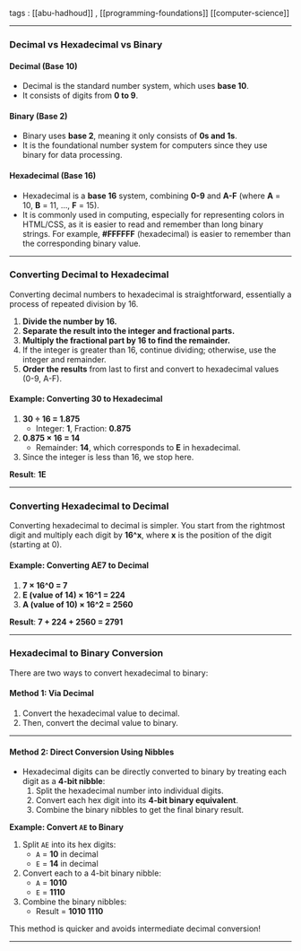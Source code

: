 
tags : [[abu-hadhoud]] , [[programming-foundations]] [[computer-science]]

---

### Decimal vs Hexadecimal vs Binary

#### **Decimal (Base 10)**

- Decimal is the standard number system, which uses **base 10**.
- It consists of digits from **0 to 9**.

#### **Binary (Base 2)**

- Binary uses **base 2**, meaning it only consists of **0s and 1s**.
- It is the foundational number system for computers since they use binary for data processing.

#### **Hexadecimal (Base 16)**

- Hexadecimal is a **base 16** system, combining **0-9** and **A-F** (where **A** = 10, **B** = 11, ..., **F** = 15).
- It is commonly used in computing, especially for representing colors in HTML/CSS, as it is easier to read and remember than long binary strings. For example, **#FFFFFF** (hexadecimal) is easier to remember than the corresponding binary value.

---

### **Converting Decimal to Hexadecimal**

Converting decimal numbers to hexadecimal is straightforward, essentially a process of repeated division by 16.

1. **Divide the number by 16.**
2. **Separate the result into the integer and fractional parts.**
3. **Multiply the fractional part by 16 to find the remainder.**
4. If the integer is greater than 16, continue dividing; otherwise, use the integer and remainder.
5. **Order the results** from last to first and convert to hexadecimal values (0-9, A-F).

#### Example: Converting 30 to Hexadecimal

1. **30 ÷ 16 = 1.875**
    - Integer: **1**, Fraction: **0.875**
2. **0.875 × 16 = 14**
    - Remainder: **14**, which corresponds to **E** in hexadecimal.
3. Since the integer is less than 16, we stop here.

**Result**: **1E**

---

### **Converting Hexadecimal to Decimal**

Converting hexadecimal to decimal is simpler. You start from the rightmost digit and multiply each digit by **16^x**, where **x** is the position of the digit (starting at 0).

#### Example: Converting **AE7** to Decimal

1. **7 × 16^0 = 7**
2. **E (value of 14) × 16^1 = 224**
3. **A (value of 10) × 16^2 = 2560**

**Result**: **7 + 224 + 2560 = 2791**

---

### **Hexadecimal to Binary Conversion**

There are two ways to convert hexadecimal to binary:

#### **Method 1: Via Decimal**

1. Convert the hexadecimal value to decimal.
2. Then, convert the decimal value to binary.

---

#### **Method 2: Direct Conversion Using Nibbles**

- Hexadecimal digits can be directly converted to binary by treating each digit as a **4-bit nibble**:
    1. Split the hexadecimal number into individual digits.
    2. Convert each hex digit into its **4-bit binary equivalent**.
    3. Combine the binary nibbles to get the final binary result.

**Example: Convert `AE` to Binary**

1. Split `AE` into its hex digits:
    - `A` = **10** in decimal
    - `E` = **14** in decimal
2. Convert each to a 4-bit binary nibble:
    - `A` = **1010**
    - `E` = **1110**
3. Combine the binary nibbles:
    - Result = **1010 1110**

This method is quicker and avoids intermediate decimal conversion!

---